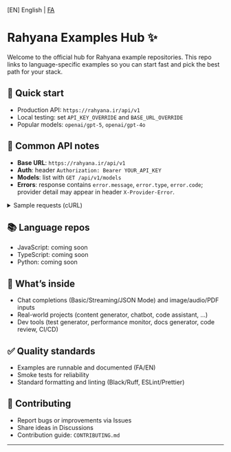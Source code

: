 [EN] English | [FA](./README.md)

# Rahyana Examples Hub ✨

Welcome to the official hub for Rahyana example repositories. This repo links to language-specific examples so you can start fast and pick the best path for your stack.

## 🚀 Quick start
- Production API: `https://rahyana.ir/api/v1`
- Local testing: set `API_KEY_OVERRIDE` and `BASE_URL_OVERRIDE`
- Popular models: `openai/gpt-5`, `openai/gpt-4o`

## 📎 Common API notes
- **Base URL**: `https://rahyana.ir/api/v1`
- **Auth**: header `Authorization: Bearer YOUR_API_KEY`
- **Models**: list with `GET /api/v1/models`
- **Errors**: response contains `error.message`, `error.type`, `error.code`; provider detail may appear in header `X-Provider-Error`.

<details>
<summary>Sample requests (cURL)</summary>

```bash
curl -s -H "Authorization: Bearer $API_KEY" \
     "https://rahyana.ir/api/v1/models"

curl -s -X POST "https://rahyana.ir/api/v1/chat/completions" \
     -H "Authorization: Bearer $API_KEY" \
     -H "Content-Type: application/json" \
     -d '{
       "model": "openai/gpt-4o",
       "messages": [{"role":"user","content":"hello"}]
     }'
```

</details>

## 📚 Language repos
- JavaScript: coming soon
- TypeScript: coming soon
- Python: coming soon

## 🧩 What’s inside
- Chat completions (Basic/Streaming/JSON Mode) and image/audio/PDF inputs
- Real-world projects (content generator, chatbot, code assistant, ...)
- Dev tools (test generator, performance monitor, docs generator, code review, CI/CD)

## ✅ Quality standards
- Examples are runnable and documented (FA/EN)
- Smoke tests for reliability
- Standard formatting and linting (Black/Ruff, ESLint/Prettier)

## 🤝 Contributing
- Report bugs or improvements via Issues
- Share ideas in Discussions
- Contribution guide: `CONTRIBUTING.md`

---

<!-- SEO keywords: Rahyana AI examples, GPT-5, GPT-4o, OpenAI-compatible, JSON Mode, streaming, AI chatbot, content generator, Python, TypeScript, JavaScript -->
